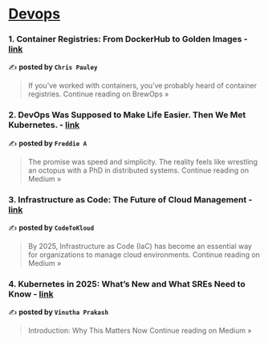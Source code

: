 
<h1><a href=https://medium.com/tag/devops/recommended target="_blank" rel="noopener noreferrer">Devops</a></h1>
<h3>1. Container Registries: From DockerHub to Golden Images - <a href="https://medium.com/brewops/container-registries-from-dockerhub-to-golden-images-48846b7837e8?source=rss------devops-5" target="_blank" rel="noopener noreferrer">link</a></h3>

✍️ **posted by `Chris Pauley`**

<blockquote>If you’ve worked with containers, you’ve probably heard of container registries.
Continue reading on BrewOps »</blockquote>

<h3>2. DevOps Was Supposed to Make Life Easier. Then We Met Kubernetes. - <a href="https://medium.com/@sajitharasathurai2/devops-was-supposed-to-make-life-easier-then-we-met-kubernetes-1e7ca3b33f91?source=rss------devops-5" target="_blank" rel="noopener noreferrer">link</a></h3>

✍️ **posted by `Freddie A`**

<blockquote>The promise was speed and simplicity. The reality feels like wrestling an octopus with a PhD in distributed systems.
Continue reading on Medium »</blockquote>

<h3>3. Infrastructure as Code: The Future of Cloud Management - <a href="https://medium.com/@codetokloud/infrastructure-as-code-the-future-of-cloud-management-37151ca9800a?source=rss------devops-5" target="_blank" rel="noopener noreferrer">link</a></h3>

✍️ **posted by `CodeToKloud`**

<blockquote>By 2025, Infrastructure as Code (IaC) has become an essential way for organizations to manage cloud environments.
Continue reading on Medium »</blockquote>

<h3>4. Kubernetes in 2025: What’s New and What SREs Need to Know - <a href="https://medium.com/@vinutha.prakash/kubernetes-in-2025-whats-new-and-what-sres-need-to-know-dfe831ed1691?source=rss------devops-5" target="_blank" rel="noopener noreferrer">link</a></h3>

✍️ **posted by `Vinutha Prakash`**

<blockquote>Introduction: Why This Matters Now
Continue reading on Medium »</blockquote>

